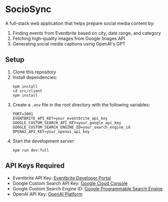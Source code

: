 # SocioSync

A full-stack web application that helps prepare social media content by:
1. Finding events from Eventbrite based on city, date range, and category
2. Fetching high-quality images from Google Images API
3. Generating social media captions using OpenAI's GPT

## Setup

1. Clone this repository
2. Install dependencies:
   ```
   npm install
   cd src/client
   npm install
   ```
3. Create a `.env` file in the root directory with the following variables:
   ```
   PORT=3001
   EVENTBRITE_API_KEY=your_eventbrite_api_key
   GOOGLE_CUSTOM_SEARCH_API_KEY=your_google_api_key
   GOOGLE_CUSTOM_SEARCH_ENGINE_ID=your_search_engine_id
   OPENAI_API_KEY=your_openai_api_key
   ```
4. Start the development server:
   ```
   npm run dev:full
   ```

## API Keys Required

- Eventbrite API Key: [Eventbrite Developer Portal](https://www.eventbrite.com/platform/api)
- Google Custom Search API Key: [Google Cloud Console](https://console.cloud.google.com/)
- Google Custom Search Engine ID: [Google Programmable Search Engine](https://programmablesearchengine.google.com/)
- OpenAI API Key: [OpenAI Platform](https://platform.openai.com/) 